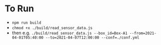 # To Run

- `npm run build`
- `chmod +x ./build/read_sensor_data.js`
- then e.g. `./build/read_sensor_data.js --box_id=Box-A1 --from=2021-04-01T05:40:00 --to=2021-04-07T12:00:00 --conf=./conf.yml`
